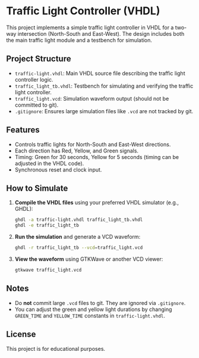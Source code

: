 # Traffic Light Controller (VHDL)

This project implements a simple traffic light controller in VHDL for a two-way intersection (North-South and East-West). The design includes both the main traffic light module and a testbench for simulation.

## Project Structure

- `traffic-light.vhdl`: Main VHDL source file describing the traffic light controller logic.
- `traffic_light_tb.vhdl`: Testbench for simulating and verifying the traffic light controller.
- `traffic_light.vcd`: Simulation waveform output (should not be committed to git).
- `.gitignore`: Ensures large simulation files like `.vcd` are not tracked by git.

## Features
- Controls traffic lights for North-South and East-West directions.
- Each direction has Red, Yellow, and Green signals.
- Timing: Green for 30 seconds, Yellow for 5 seconds (timing can be adjusted in the VHDL code).
- Synchronous reset and clock input.

## How to Simulate
1. **Compile the VHDL files** using your preferred VHDL simulator (e.g., GHDL):
   ```sh
   ghdl -a traffic-light.vhdl traffic_light_tb.vhdl
   ghdl -e traffic_light_tb
   ```
2. **Run the simulation** and generate a VCD waveform:
   ```sh
   ghdl -r traffic_light_tb --vcd=traffic_light.vcd
   ```
3. **View the waveform** using GTKWave or another VCD viewer:
   ```sh
   gtkwave traffic_light.vcd
   ```

## Notes
- Do **not** commit large `.vcd` files to git. They are ignored via `.gitignore`.
- You can adjust the green and yellow light durations by changing `GREEN_TIME` and `YELLOW_TIME` constants in `traffic-light.vhdl`.

## License
This project is for educational purposes.
